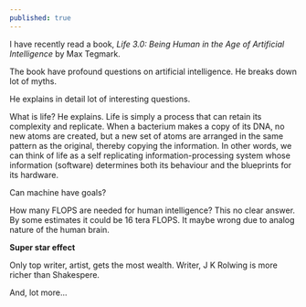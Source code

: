 ```yaml
---
published: true
---
```

I have recently read a book, _Life 3.0: Being Human in the Age of Artificial Intelligence_ by Max Tegmark.

The book have profound questions on artificial intelligence. He breaks down lot of myths. 

He explains in detail lot of interesting questions.

What is life?
He explains. Life is simply a process that can retain its complexity and replicate. When a bacterium makes a copy of its DNA, no new atoms are created, but a new set of atoms are arranged in the same pattern as the original, thereby copying the information. In other words, we can think of life as a self replicating information-processing system whose information (software) determines both its behaviour and the blueprints for its hardware.

Can machine have goals?

How many FLOPS are needed for human intelligence?
This no clear answer. By some estimates it could be 16 tera FLOPS. It maybe wrong due to analog nature 
of the human brain.

**Super star effect**

Only top writer, artist, gets the most wealth. Writer, J K Rolwing is more richer than Shakespere.

And, lot more...
